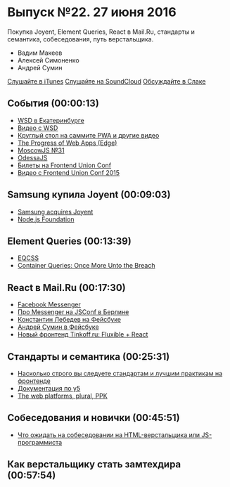# Выпуск №22. 27 июня 2016

Покупка Joyent, Element Queries, React в Mail.Ru, стандарты и семантика, собеседования, путь верстальщика.

- Вадим Макеев
- Алексей Симоненко
- Андрей Сумин

[Слушайте в iTunes](https://itunes.apple.com/ru/podcast/veb-standarty/id1080500016)
[Слушайте на SoundCloud](https://soundcloud.com/web-standards/episode-22)
[Обсуждайте в Слаке](http://slack.web-standards.ru/)

## События (00:00:13)

- [WSD в Екатеринбурге](https://wsd.events/2016/06/25/)
- [Видео с WSD](https://youtu.be/FlxpXoiiiT4)
- [Круглый стол на саммите PWA и другие видео](https://youtu.be/EyyEfxrk_NU?list=PLNYkxOF6rcIAWWNR_Q6eLPhsyx6VvYjVb)
- [The Progress of Web Apps (Edge)](https://medium.com/p/8d8eb68d524e)
- [MoscowJS №31](https://moscowjs.timepad.ru/event/345706/)
- [OdessaJS](http://odessajs.org/)
- [Билеты на Frontend Union Conf](https://ti.to/frontend-union/2016/)
- [Видео с Frontend Union Conf 2015](https://youtu.be/5T6OnChCO78?list=PLYWZNd96EXDaR2QNAggAC0FwiHcfWhCBD)

## Samsung купила Joyent (00:09:03)

- [Samsung acquires Joyent](https://www.joyent.com/blog/samsung-acquires-joyent)
- [Node.js Foundation](https://nodejs.org/en/foundation/)

## Element Queries (00:13:39)

- [EQCSS](http://elementqueries.com/)
- [Container Queries: Once More Unto the Breach](http://alistapart.com/article/container-queries-once-more-unto-the-breach)

## React в Mail.Ru (00:17:30)

- [Facebook Messenger](https://www.messenger.com/)
- [Про Messenger на JSConf в Берлине](https://youtu.be/rSx5RxuaZfc)
- [Константин Лебедев на Фейсбуке](https://fb.com/ibnrubaxa)
- [Андрей Сумин в Фейсбуке](https://fb.com/AndrewSumin)
- [Новый фронтенд Tinkoff.ru: Fluxible + React](https://habr.ru/p/303580/)

## Стандарты и семантика (00:25:31)

- [Насколько строго вы следуете стандартам и лучшим практикам на фронтенде](https://habr.ru/p/303918/)
- [Документация по y5](http://img.yandex.net/y5/1.5b/docs/html/y5.html)
- [The web platforms, plural, PPK](http://www.quirksmode.org/blog/archives/2015/05/tools_dont_solv.html#link2)

## Собеседования и новички (00:45:51)

- [Что ожидать на собеседовании на HTML-верстальщика или JS-программиста](https://medium.com/p/a916de106283)

## Как верстальщику стать замтехдира (00:57:54)
